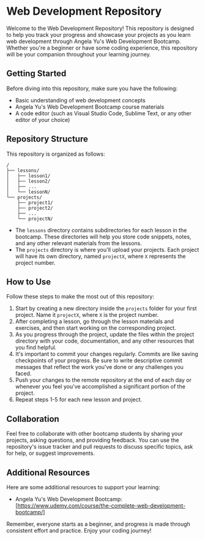 # Web Development Repository

Welcome to the Web Development Repository! This repository is designed to help you track your progress and showcase your projects as you learn web development through Angela Yu's Web Development Bootcamp. Whether you're a beginner or have some coding experience, this repository will be your companion throughout your learning journey.

## Getting Started

Before diving into this repository, make sure you have the following:

- Basic understanding of web development concepts
- Angela Yu's Web Development Bootcamp course materials
- A code editor (such as Visual Studio Code, Sublime Text, or any other editor of your choice)

## Repository Structure

This repository is organized as follows:

```
/
├── lessons/
│   ├── lesson1/
│   ├── lesson2/
│   ├── ...
│   └── lessonN/
└── projects/
    ├── project1/
    ├── project2/
    ├── ...
    └── projectN/
```

- The `lessons` directory contains subdirectories for each lesson in the bootcamp. These directories will help you store code snippets, notes, and any other relevant materials from the lessons.
- The `projects` directory is where you'll upload your projects. Each project will have its own directory, named `projectX`, where `X` represents the project number.

## How to Use

Follow these steps to make the most out of this repository:

1. Start by creating a new directory inside the `projects` folder for your first project. Name it `projectX`, where `X` is the project number.
2. After completing a lesson, go through the lesson materials and exercises, and then start working on the corresponding project.
3. As you progress through the project, update the files within the project directory with your code, documentation, and any other resources that you find helpful.
4. It's important to commit your changes regularly. Commits are like saving checkpoints of your progress. Be sure to write descriptive commit messages that reflect the work you've done or any challenges you faced.
5. Push your changes to the remote repository at the end of each day or whenever you feel you've accomplished a significant portion of the project.
6. Repeat steps 1-5 for each new lesson and project.

## Collaboration

Feel free to collaborate with other bootcamp students by sharing your projects, asking questions, and providing feedback. You can use the repository's issue tracker and pull requests to discuss specific topics, ask for help, or suggest improvements.

## Additional Resources

Here are some additional resources to support your learning:

- Angela Yu's Web Development Bootcamp: [https://www.udemy.com/course/the-complete-web-development-bootcamp/]

Remember, everyone starts as a beginner, and progress is made through consistent effort and practice. Enjoy your coding journey!
